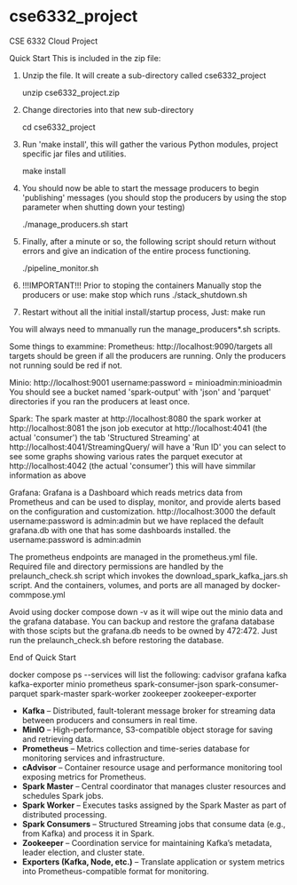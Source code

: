 # cse6332_project
CSE 6332 Cloud Project

Quick Start
This is included in the zip file:

1. Unzip the file.  It will create a sub-directory called cse6332_project   

	unzip cse6332_project.zip

2. Change directories into that new sub-directory

	cd cse6332_project

3. Run 'make install', this will gather the various Python modules, project specific jar files and utilities.

	make install

4. You should now be able to start the message producers to begin 'publishing' messages
(you should stop the producers by using the stop parameter when shutting down your testing)

	./manage_producers.sh start

5. Finally, after a minute or so, the following script should return without errors and give an indication of the entire process functioning.

	./pipeline_monitor.sh
6. !!!IMPORTANT!!!
	Prior to stoping the containers
	Manually stop the producers or use:
	make stop
	which runs ./stack_shutdown.sh

7. Restart without all the initial install/startup process,
	Just: make run

You will always need to mmanually run the manage_producers*.sh scripts.


Some things to exammine:
Prometheus:
	http://localhost:9090/targets
	all targets should be green if all the producers are running. Only the producers not running
	sould be red if not.

Minio:
	http://localhost:9001
	username:password = minioadmin:minioadmin
	You should see a bucket named 'spark-output' with 'json' and 
	'parquet' directories if you ran the producers at least once.

Spark:
	The spark master at http://localhost:8080
	the spark worker at http://localhost:8081
	the json job executor at http://localhost:4041 (the actual 'consumer')
		the tab 'Structured Streaming' at http://localhost:4041/StreamingQuery/
		will have a 'Run ID' you can select to see some graphs showing various
		rates
	the parquet executor at http://localhost:4042  (the actual 'consumer')
		this will have simmilar information as above

Grafana:
	Grafana is a Dashboard which reads metrics data from Prometheus
	and can be used to display, monitor, and provide alerts based on 
	the configuration and customization.
	http://localhost:3000
	the default username:password is admin:admin but we have replaced the 
	default grafana.db with one that has some dashboards installed.
	the username:password is admin:admin

The prometheus endpoints are managed in the prometheus.yml file.
Required file and directory permissions are handled by the prelaunch_check.sh
script which invokes the download_spark_kafka_jars.sh script. And 
the containers, volumes, and ports are all managed by docker-commpose.yml

Avoid using docker compose down -v as it will wipe out the minio data and 
the grafana database. You can backup and restore the grafana database with
those scipts but the grafana.db needs to be owned by 472:472. Just run the
prelaunch_check.sh before restoring the database.

End of Quick Start

docker compose ps --services will list the following:
  cadvisor
  grafana
  kafka
  kafka-exporter
  minio
  prometheus
  spark-consumer-json
  spark-consumer-parquet
  spark-master
  spark-worker
  zookeeper
  zookeeper-exporter

- **Kafka** – Distributed, fault-tolerant message broker for streaming data between producers and consumers in real time.
- **MinIO** – High-performance, S3-compatible object storage for saving and retrieving data.
- **Prometheus** – Metrics collection and time-series database for monitoring services and infrastructure.
- **cAdvisor** – Container resource usage and performance monitoring tool exposing metrics for Prometheus.
- **Spark Master** – Central coordinator that manages cluster resources and schedules Spark jobs.
- **Spark Worker** – Executes tasks assigned by the Spark Master as part of distributed processing.
- **Spark Consumers** – Structured Streaming jobs that consume data (e.g., from Kafka) and process it in Spark.
- **Zookeeper** – Coordination service for maintaining Kafka’s metadata, leader election, and cluster state.
- **Exporters (Kafka, Node, etc.)** – Translate application or system metrics into Prometheus-compatible format for monitoring.

